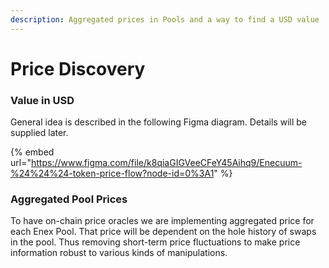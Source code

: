 ```yaml
---
description: Aggregated prices in Pools and a way to find a USD value
---
```


# Price Discovery

### Value in USD

General idea is described in the following Figma diagram. Details will be supplied later.

{% embed url="https://www.figma.com/file/k8qiaGIGVeeCFeY45Aihq9/Enecuum-%24%24%24-token-price-flow?node-id=0%3A1" %}

### Aggregated Pool Prices

To have on-chain price oracles we are implementing aggregated price for each Enex Pool. That price will be dependent on the hole history of swaps in the pool. Thus removing short-term price fluctuations to make price information robust to various kinds of manipulations.&#x20;
